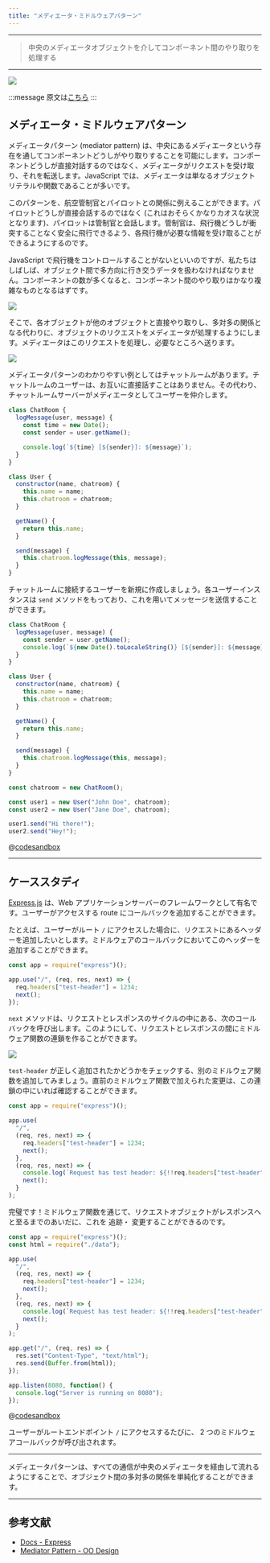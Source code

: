 ```yaml
---
title: "メディエータ・ミドルウェアパターン"
---
```


---

> 中央のメディエータオブジェクトを介してコンポーネント間のやり取りを処理する

---

![](/images/learning-patterns/mediator-pattern-1280w.jpg)

:::message
原文は[こちら](https://www.patterns.dev/posts/mediator-pattern/)
:::

## メディエータ・ミドルウェアパターン

メディエータパターン (mediator pattern) は、中央にあるメディエータという存在を通してコンポーネントどうしがやり取りすることを可能にします。コンポーネントどうしが直接対話するのではなく、メディエータがリクエストを受け取り、それを転送します。JavaScript では、メディエータは単なるオブジェクトリテラルや関数であることが多いです。

このパターンを、航空管制官とパイロットとの関係に例えることができます。パイロットどうしが直接会話するのではなく (これはおそらくかなりカオスな状況となります)、パイロットは管制官と会話します。管制官は、飛行機どうしが衝突することなく安全に飛行できるよう、各飛行機が必要な情報を受け取ることができるようにするのです。

JavaScript で飛行機をコントロールすることがないといいのですが、私たちはしばしば、オブジェクト間で多方向に行き交うデータを扱わなければなりません。コンポーネントの数が多くなると、コンポーネント間のやり取りはかなり複雑なものとなるはずです。

![](/images/learning-patterns/mediator-pattern-1.png)

そこで、各オブジェクトが他のオブジェクトと直接やり取りし、多対多の関係となる代わりに、オブジェクトのリクエストをメディエータが処理するようにします。メディエータはこのリクエストを処理し、必要なところへ送ります。

![](/images/learning-patterns/mediator-pattern-2.png)

メディエータパターンのわかりやすい例としてはチャットルームがあります。チャットルームのユーザーは、お互いに直接話すことはありません。その代わり、チャットルームサーバーがメディエータとしてユーザーを仲介します。

```js
class ChatRoom {
  logMessage(user, message) {
    const time = new Date();
    const sender = user.getName();

    console.log(`${time} [${sender}]: ${message}`);
  }
}

class User {
  constructor(name, chatroom) {
    this.name = name;
    this.chatroom = chatroom;
  }

  getName() {
    return this.name;
  }

  send(message) {
    this.chatroom.logMessage(this, message);
  }
}
```

チャットルームに接続するユーザーを新規に作成しましょう。各ユーザーインスタンスは `send` メソッドをもっており、これを用いてメッセージを送信することができます。

```js:index.js
class ChatRoom {
  logMessage(user, message) {
    const sender = user.getName();
    console.log(`${new Date().toLocaleString()} [${sender}]: ${message}`);
  }
}

class User {
  constructor(name, chatroom) {
    this.name = name;
    this.chatroom = chatroom;
  }

  getName() {
    return this.name;
  }

  send(message) {
    this.chatroom.logMessage(this, message);
  }
}

const chatroom = new ChatRoom();

const user1 = new User("John Doe", chatroom);
const user2 = new User("Jane Doe", chatroom);

user1.send("Hi there!");
user2.send("Hey!");
```

@[codesandbox](https://codesandbox.io/embed/late-glade-7gjmr)

---

## ケーススタディ

[Express.js](https://expressjs.com/) は、Web アプリケーションサーバーのフレームワークとして有名です。ユーザーがアクセスする route にコールバックを追加することができます。

たとえば、ユーザーがルート `/` にアクセスした場合に、リクエストにあるヘッダーを追加したいとします。ミドルウェアのコールバックにおいてこのヘッダーを追加することができます。

```js
const app = require("express")();

app.use("/", (req, res, next) => {
  req.headers["test-header"] = 1234;
  next();
});
```

`next` メソッドは、リクエストとレスポンスのサイクルの中にある、次のコールバックを呼び出します。このようにして、リクエストとレスポンスの間にミドルウェア関数の連鎖を作ることができます。

![](/images/learning-patterns/mediator-pattern-3.png)

`test-header` が正しく追加されたかどうかをチェックする、別のミドルウェア関数を追加してみましょう。直前のミドルウェア関数で加えられた変更は、この連鎖の中にいれば確認することができます。

```js
const app = require("express")();

app.use(
  "/",
  (req, res, next) => {
    req.headers["test-header"] = 1234;
    next();
  },
  (req, res, next) => {
    console.log(`Request has test header: ${!!req.headers["test-header"]}`);
    next();
  }
);
```

完璧です！ミドルウェア関数を通じて、リクエストオブジェクトがレスポンスへと至るまでのあいだに、これを 追跡・ 変更することができるのです。

```js:index.js
const app = require("express")();
const html = require("./data");

app.use(
  "/",
  (req, res, next) => {
    req.headers["test-header"] = 1234;
    next();
  },
  (req, res, next) => {
    console.log(`Request has test header: ${!!req.headers["test-header"]}`);
    next();
  }
);

app.get("/", (req, res) => {
  res.set("Content-Type", "text/html");
  res.send(Buffer.from(html));
});

app.listen(8080, function() {
  console.log("Server is running on 8080");
});
```

@[codesandbox](https://codesandbox.io/embed/express-js-0e4yr)

ユーザーがルートエンドポイント `/` にアクセスするたびに、 2 つのミドルウェアコールバックが呼び出されます。

---

メディエータパターンは、すべての通信が中央のメディエータを経由して流れるようにすることで、オブジェクト間の多対多の関係を単純化することができます。

---

## 参考文献

* [Docs - Express](https://expressjs.com/)
* [Mediator Pattern - OO Design](https://www.oodesign.com/mediator-pattern.html)
